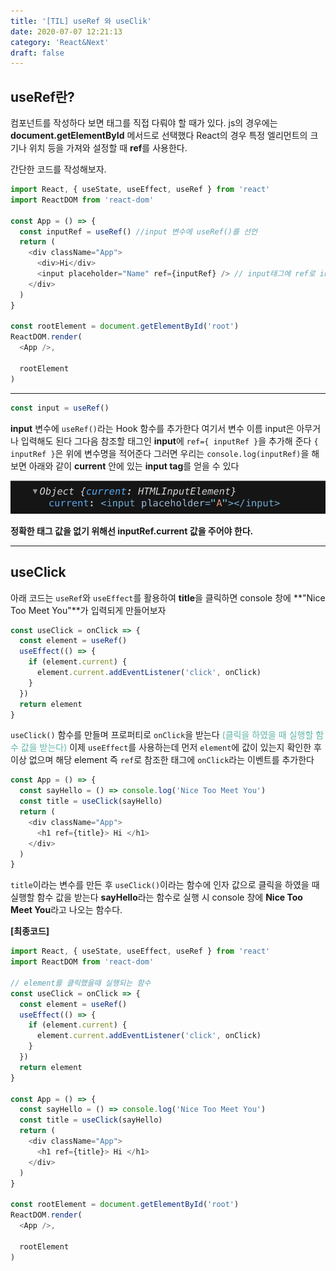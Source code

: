 ```yaml
---
title: '[TIL] useRef 와 useClik'
date: 2020-07-07 12:21:13
category: 'React&Next'
draft: false
---
```


## useRef란?

컴포넌트를 작성하다 보면 태그를 직접 다뤄야 할 때가 있다. js의 경우에는 **document.getElementById** 메서드로 선택했다 React의 경우 특정 엘리먼트의 크기나 위치 등을 가져와 설정할 때 **ref**를 사용한다.

간단한 코드를 작성해보자.

```javascript
import React, { useState, useEffect, useRef } from 'react'
import ReactDOM from 'react-dom'

const App = () => {
  const inputRef = useRef() //input 변수에 useRef()를 선언
  return (
    <div className="App">
      <div>Hi</div>
      <input placeholder="Name" ref={inputRef} /> // input태그에 ref로 input을 참조
    </div>
  )
}

const rootElement = document.getElementById('root')
ReactDOM.render(
  <App />,

  rootElement
)
```

---

```javascript
const input = useRef()
```

**input** 변수에 `useRef()`라는 Hook 함수를 추가한다 여기서 변수 이름 input은 아무거나 입력해도 된다 그다음 참조할 태그인 **input**에 `ref={ inputRef }`을 추가해 준다 `{ inputRef }`은 위에 변수명을 적어준다 그러면 우리는 `console.log(inputRef)`을 해보면 아래와 같이 **current** 안에 있는 **input tag**를 얻을 수 있다

![](./images/0707TIL.png)

**정확한 태그 값을 없기 위해선 inputRef.current 값을 주어야 한다.**

---

## useClick

아래 코드는 `useRef`와 `useEffect`를 활용하여 **title**을 클릭하면 console 창에 **"Nice Too Meet You"**가 입력되게 만들어보자

```javascript
const useClick = onClick => {
  const element = useRef()
  useEffect(() => {
    if (element.current) {
      element.current.addEventListener('click', onClick)
    }
  })
  return element
}
```

`useClick()` 함수를 만들며 프로퍼티로 `onClick`을 받는다 <span style="color: #60b4a6">(클릭을 하였을 때 실행할 함수 값을 받는다)</span> 이제 `useEffect`를 사용하는데 먼저 `element`에 값이 있는지 확인한 후 이상 없으며 해당 element 즉 `ref`로 참조한 태그에 `onClick`라는 이벤트를 추가한다

```javascript
const App = () => {
  const sayHello = () => console.log('Nice Too Meet You')
  const title = useClick(sayHello)
  return (
    <div className="App">
      <h1 ref={title}> Hi </h1>
    </div>
  )
}
```

`title`이라는 변수를 만든 후 `useClick()`이라는 함수에 인자 값으로 클릭을 하였을 때 실행할 함수 값을 받는다 **sayHello**라는 함수로 실행 시 console 창에 **Nice Too Meet You**라고 나오는 함수다.

**[최종코드]**

```javascript
import React, { useState, useEffect, useRef } from 'react'
import ReactDOM from 'react-dom'

// element를 클릭했을때 실행되는 함수
const useClick = onClick => {
  const element = useRef()
  useEffect(() => {
    if (element.current) {
      element.current.addEventListener('click', onClick)
    }
  })
  return element
}

const App = () => {
  const sayHello = () => console.log('Nice Too Meet You')
  const title = useClick(sayHello)
  return (
    <div className="App">
      <h1 ref={title}> Hi </h1>
    </div>
  )
}

const rootElement = document.getElementById('root')
ReactDOM.render(
  <App />,

  rootElement
)
```
